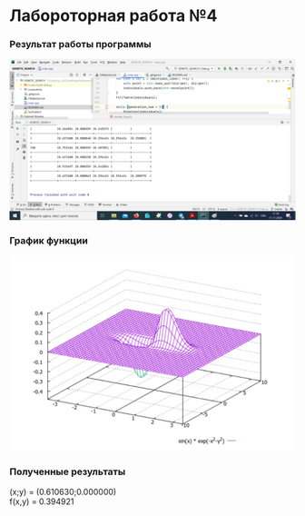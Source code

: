 # Лабороторная работа №4
### Результат работы программы
![cache](screenshots/results.png) 

### График функции
![cache](screenshots/graphic.png)

### Полученные результаты
(x;y) = (0.610630;0.000000)   
f(x,y) = 0.394921
